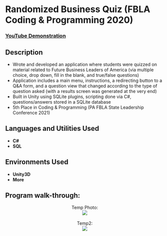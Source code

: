 <h1>Randomized Business Quiz (FBLA Coding & Programming 2020)</h1>

### [YouTube Demonstration](https://www.youtube.com/watch?v=pIIjpC1ik-I)

<h2>Description</h2>

 - Wrote and developed an application where students were quizzed on material related to Future Business Leaders of America (via multiple choice, drop down, fill in the blank, and true/false questions)
 - Application includes a main menu, instructions, a redirecting button to a Q&A form, and a question view that changed according to the type of question asked (with a results screen was generated at the very end)
 - Built in Unity using SQLite plugins, scripting done via C#, questions/answers stored in a SQLite database
 - 5th Place in Coding & Programming (PA FBLA State Leadership Conference 2021)


<h2>Languages and Utilities Used</h2>

- <b>C#</b> 
- <b>SQL</b>

<h2>Environments Used </h2>

- <b>Unity3D</b>
- <b>More</b>

<h2>Program walk-through:</h2>

<p align="center">
Temp Photo: <br/>
<img src="https://i.ytimg.com/vi/EMLTOMdIz4w/maxresdefault.jpg"/>
<br />
<br />
Temp2:  <br/>
<img src="https://i.ytimg.com/vi/EMLTOMdIz4w/maxresdefault.jpg"/>
</p>

<!--
 ```diff
- text in red
+ text in green
! text in orange
# text in gray
@@ text in purple (and bold)@@
```
--!>
